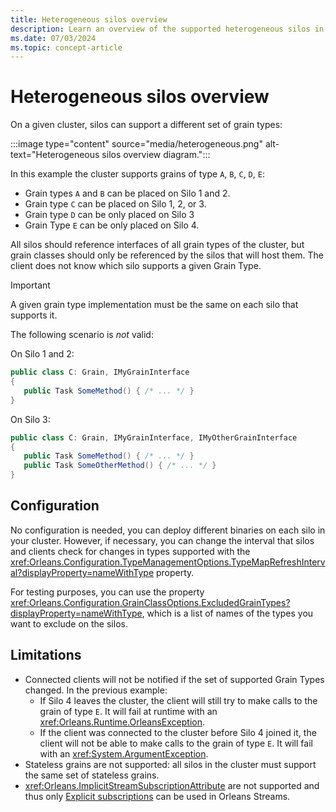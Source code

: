 ```yaml
---
title: Heterogeneous silos overview
description: Learn an overview of the supported heterogeneous silos in .NET Orleans.
ms.date: 07/03/2024
ms.topic: concept-article
---
```


# Heterogeneous silos overview

On a given cluster, silos can support a different set of grain types:

:::image type="content" source="media/heterogeneous.png" alt-text="Heterogeneous silos overview diagram.":::

In this example the cluster supports grains of type `A`, `B`, `C`, `D`, `E`:

* Grain types `A` and `B` can be placed on Silo 1 and 2.
* Grain type `C` can be placed on Silo 1, 2, or 3.
* Grain type `D` can be only placed on Silo 3
* Grain Type `E` can be only placed on Silo 4.

All silos should reference interfaces of all grain types of the cluster, but grain classes should only be referenced by the silos that will host them. The client does not know which silo supports a given Grain Type.

> [!IMPORTANT]
> A given grain type implementation must be the same on each silo that supports it.

The following scenario is _not_ valid:

On Silo 1 and 2:

```csharp
public class C: Grain, IMyGrainInterface
{
   public Task SomeMethod() { /* ... */ }
}
```

On Silo 3:

```csharp
public class C: Grain, IMyGrainInterface, IMyOtherGrainInterface
{
   public Task SomeMethod() { /* ... */ }
   public Task SomeOtherMethod() { /* ... */ }
}
```

## Configuration

No configuration is needed, you can deploy different binaries on each silo in your cluster. However, if necessary, you can change the interval that silos and clients check for changes in types supported with the <xref:Orleans.Configuration.TypeManagementOptions.TypeMapRefreshInterval?displayProperty=nameWithType> property.

For testing purposes, you can use the property <xref:Orleans.Configuration.GrainClassOptions.ExcludedGrainTypes?displayProperty=nameWithType>, which is a list of names of the types you want to exclude on the silos.

## Limitations

* Connected clients will not be notified if the set of supported Grain Types changed. In the previous example:
  * If Silo 4 leaves the cluster, the client will still try to make calls to the grain of type `E`. It will fail at runtime with an <xref:Orleans.Runtime.OrleansException>.
  * If the client was connected to the cluster before Silo 4 joined it, the client will not be able to make calls to the grain of type `E`. It will fail with an <xref:System.ArgumentException>.
* Stateless grains are not supported: all silos in the cluster must support the same set of stateless grains.
* <xref:Orleans.ImplicitStreamSubscriptionAttribute> are not supported and thus only [Explicit subscriptions](../streaming/streams-programming-apis.md) can be used in Orleans Streams.
